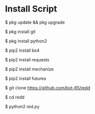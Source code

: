 # Install Script

$ pkg update && pkg upgrade

$ pkg install git

$ pkg install python2

$ pip2 install bs4

$ pip2 install requests

$ pip2 install mechanize

$ pip2 install futures

$ git clone https://github.com/bot-85/redd

$ cd redd

$ python2 red.py
